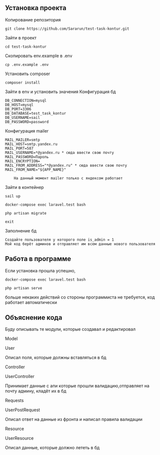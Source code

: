 ## Установка проекта
Копирование репозитория

    git clone https://github.com/Sararun/test-task-kontur.git
Зайти в проект

    cd test-task-kontur
Скопировать env.example в .env

    cp .env.example .env
Установить composer

    composer install
Зайти в env и установить значения
   Конфигурация бд
    
    DB_CONNECTION=mysql
    DB_HOST=mysql
    DB_PORT=3306
    DB_DATABASE=test_task_kontur
    DB_USERNAME=sail
    DB_PASSWORD=password
    
   Конфигурация mailer
   
    MAIL_MAILER=smtp
    MAIL_HOST=smtp.yandex.ru
    MAIL_PORT=587
    MAIL_USERNAME=*@yandex.ru * сюда ввести свою почту
    MAIL_PASSWORD=Пароль
    MAIL_ENCRYPTION=
    MAIL_FROM_ADDRESS="*@yandex.ru" * сюда ввести свою почту
    MAIL_FROM_NAME="${APP_NAME}"
        
        На данный момент mailer только с яндексом работает
 
Зайти в контейнер
    
    sail up
    
    docker-compose exec laravel.test bash
    
    php artisan migrate

    exit
 Заполнение бд
    
    Создайте пользователя у которого поле is_admin = 1
    Мой код берёт админов и отправляет им всем данные нового пользователя
## Работа в программе
Если установка прошла успешно, 
    
    docker-compose exec laravel.test bash
    
    php artisan serve
больше некаких действий со стороны программиста не требуется, код работает автоматически

## Объяснение кода
Буду описывать те модули, которые создавал и редактировал

Model

 User
 
  Описал поля, которые должны вставляться в бд

Controller

 UserController
  
  Принимает данные с апи которые прошли валидацию,отправляет на почту админу, кладёт их в бд

Requests
 
 UserPostRequest
  
  Описал ответ на данные из фронта и написал правила валидации

Resource
 
 UserResource
  
  Описал данные, которые должно лететь в бд 
  


